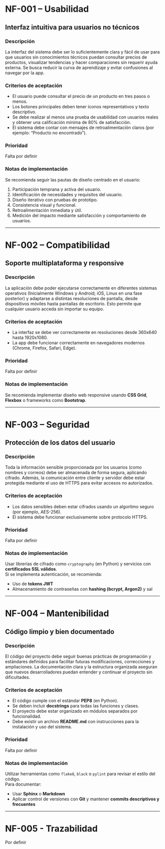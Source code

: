 # NF-001 – Usabilidad  
## Interfaz intuitiva para usuarios no técnicos

### Descripción  
La interfaz del sistema debe ser lo suficientemente clara y fácil de usar para que usuarios sin conocimientos técnicos puedan consultar precios de productos, visualizar tendencias y hacer comparaciones sin requerir ayuda externa. Se busca reducir la curva de aprendizaje y evitar confusiones al navegar por la app.

### Criterios de aceptación
- El usuario puede consultar el precio de un producto en tres pasos o menos.  
- Los botones principales deben tener íconos representativos y texto descriptivo.  
- Se debe realizar al menos una prueba de usabilidad con usuarios reales y obtener una calificación mínima de 80% de satisfacción.  
- El sistema debe contar con mensajes de retroalimentación claros (por ejemplo: “Producto no encontrado”).

### Prioridad  
Falta por definir

### Notas de implementación  
Se recomienda seguir las pautas de diseño centrado en el usuario:  
1. Participación temprana y activa del usuario.  
2. Identificación de necesidades y requisitos del usuario.  
3. Diseño iterativo con pruebas de prototipo.  
4. Consistencia visual y funcional.  
5. Retroalimentación inmediata y útil.  
6. Medición del impacto mediante satisfacción y comportamiento de usuarios.

----

# NF-002 – Compatibilidad  
## Soporte multiplataforma y responsive

### Descripción  
La aplicación debe poder ejecutarse correctamente en diferentes sistemas operativos (Inicialmente Windows y Android; iOS, Linux en una fase posterior) y adaptarse a distintas resoluciones de pantalla, desde dispositivos móviles hasta pantallas de escritorio. Esto permite que cualquier usuario acceda sin importar su equipo.

### Criterios de aceptación
- La interfaz se debe ver correctamente en resoluciones desde 360x640 hasta 1920x1080.  
- La app debe funcionar correctamente en navegadores modernos (Chrome, Firefox, Safari, Edge).

### Prioridad  
Falta por definir

### Notas de implementación  
Se recomienda implementar diseño web responsive usando **CSS Grid**, **Flexbox** o frameworks como **Bootstrap**.

----

# NF-003 – Seguridad  
## Protección de los datos del usuario

### Descripción  
Toda la información sensible proporcionada por los usuarios (como nombres y correos) debe ser almacenada de forma segura, aplicando cifrado. Además, la comunicación entre cliente y servidor debe estar protegida mediante el uso de HTTPS para evitar accesos no autorizados.

### Criterios de aceptación
- Los datos sensibles deben estar cifrados usando un algoritmo seguro (por ejemplo, AES-256).  
- El sistema debe funcionar exclusivamente sobre protocolo HTTPS.

### Prioridad  
Falta por definir

### Notas de implementación  
Usar librerías de cifrado como `cryptography` (en Python) y servicios con **certificados SSL válidos**.  
Si se implementa autenticación, se recomienda:  
- Uso de **tokens JWT**  
- Almacenamiento de contraseñas con **hashing (bcrypt, Argon2)** y sal  


----

# NF-004 – Mantenibilidad  
## Código limpio y bien documentado

### Descripción  
El código del proyecto debe seguir buenas prácticas de programación y estándares definidos para facilitar futuras modificaciones, correcciones y ampliaciones. La documentación clara y la estructura organizada aseguran que nuevos desarrolladores puedan entender y continuar el proyecto sin dificultades.

### Criterios de aceptación
- El código cumple con el estándar **PEP8** (en Python).  
- Se deben incluir **docstrings** para todas las funciones y clases.  
- El proyecto debe estar organizado en módulos separados por funcionalidad.  
- Debe existir un archivo **README.md** con instrucciones para la instalación y uso del sistema.

### Prioridad  
Falta por definir

### Notas de implementación  
Utilizar herramientas como `flake8`, `black` o `pylint` para revisar el estilo del código.  
Para documentar:  
- Usar **Sphinx** o **Markdown**  
- Aplicar control de versiones con **Git** y mantener **commits descriptivos y frecuentes**

----
# NF-005 - Trazabilidad
Por definir

